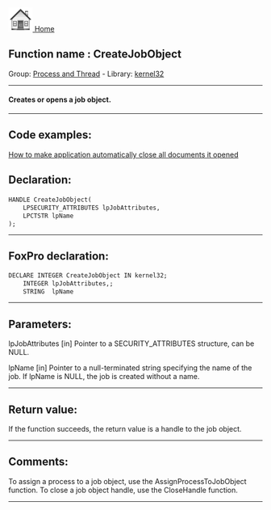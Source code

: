 [<img src="../../images/home.png"> Home ](https://github.com/VFPX/Win32API)  

## Function name : CreateJobObject
Group: [Process and Thread](../../functions_group.md#Process_and_Thread)  -  Library: [kernel32](../../../libraries.md#kernel32)  
***  


#### Creates or opens a job object.

***  


## Code examples:
[How to make application automatically close all documents it opened](../../samples/sample_491.md)  

## Declaration:
```foxpro  
HANDLE CreateJobObject(
	LPSECURITY_ATTRIBUTES lpJobAttributes,
	LPCTSTR lpName
);  
```  
***  


## FoxPro declaration:
```foxpro  
DECLARE INTEGER CreateJobObject IN kernel32;
	INTEGER lpJobAttributes,;
	STRING  lpName  
```  
***  


## Parameters:
lpJobAttributes 
[in] Pointer to a SECURITY_ATTRIBUTES structure, can be NULL.

lpName 
[in] Pointer to a null-terminated string specifying the name of the job. If lpName is NULL, the job is created without a name.  
***  


## Return value:
If the function succeeds, the return value is a handle to the job object.  
***  


## Comments:
To assign a process to a job object, use the AssignProcessToJobObject function. To close a job object handle, use the CloseHandle function.  
  
***  

